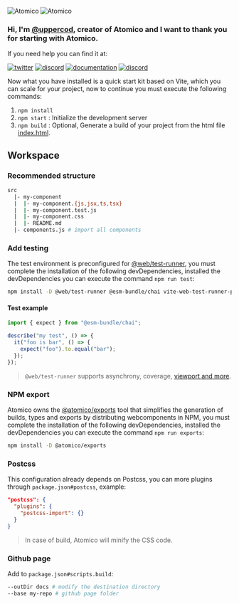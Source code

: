 ![Atomico](https://raw.githubusercontent.com/atomicojs/docs/master/.gitbook/assets/h4.svg)
![Atomico](https://raw.githubusercontent.com/atomicojs/docs/master/.gitbook/assets/h3.svg)

### Hi, I'm [@uppercod](https://twitter.com/uppercod), creator of Atomico and I want to thank you for starting with Atomico.

If you need help you can find it at:

[![twitter](https://raw.githubusercontent.com/atomicojs/docs/master/.gitbook/assets/twitter.svg)](https://twitter.com/atomicojs)
[![discord](https://raw.githubusercontent.com/atomicojs/docs/master/.gitbook/assets/discord.svg)](https://discord.gg/7z3rNhmkNE)
[![documentation](https://raw.githubusercontent.com/atomicojs/docs/master/.gitbook/assets/doc-1.svg)](https://atomico.gitbook.io/doc/)
[![discord](https://raw.githubusercontent.com/atomicojs/docs/master/.gitbook/assets/doc.svg)](https://webcomponents.dev/edit/collection/F7dm6YnMEDRtAl57RTXU/d6E4w07fsQbb0CelYQac)

Now what you have installed is a quick start kit based on Vite, which you can scale for your project, now to continue you must execute the following commands:

1. `npm install`
2. `npm start` : Initialize the development server
3. `npm build` : Optional, Generate a build of your project from the html file [index.html](index.html).

## Workspace

### Recommended structure

```bash
src
  |- my-component
  |  |- my-component.{js,jsx,ts,tsx}
  |  |- my-component.test.js
  |  |- my-component.css
  |  |- README.md
  |- components.js # import all components
```

### Add testing

The test environment is preconfigured for [@web/test-runner](https://modern-web.dev/docs/test-runner/overview/), you must complete the installation of the following devDependencies, installed the devDependencies you can execute the command `npm run test`:

```bash
npm install -D @web/test-runner @esm-bundle/chai vite-web-test-runner-plugin
```

#### Test example

```js
import { expect } from "@esm-bundle/chai";

describe("my test", () => {
  it("foo is bar", () => {
    expect("foo").to.equal("bar");
  });
});
```

> `@web/test-runner` supports asynchrony, coverage, [viewport and more](https://modern-web.dev/docs/test-runner/commands/).

### NPM export

Atomico owns the [@atomico/exports](https://atomico.gitbook.io/doc/atomico/atomico-exports) tool that simplifies the generation of builds, types and exports by distributing webcomponents in NPM, you must complete the installation of the following devDependencies, installed the devDependencies you can execute the command `npm run exports`:

```bash
npm install -D @atomico/exports
```

### Postcss

This configuration already depends on Postcss, you can more plugins through `package.json#postcss`, example:

```json
"postcss": {
  "plugins": {
    "postcss-import": {}
  }
}
```

> In case of build, Atomico will minify the CSS code.

### Github page

Add to `package.json#scripts.build`:

```bash
--outDir docs # modify the destination directory
--base my-repo # github page folder
```
